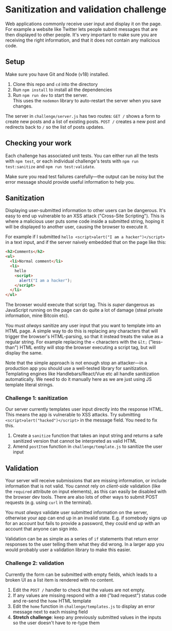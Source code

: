 # Sanitization and validation challenge

Web applications commonly receive user input and display it on the page. For example a website like Twitter lets people submit messages that are then displayed to other people. It's very important to make sure you are receiving the right information, and that it does not contain any malicious code.

## Setup

Make sure you have Git and Node (v18) installed.

1. Clone this repo and `cd` into the directory
1. Run `npm install` to install all the dependencies
1. Run `npm run dev` to start the server.  
   This uses the `nodemon` library to auto-restart the server when you save changes.

The server in `challenge/server.js` has two routes: `GET /` shows a form to create new posts and a list of existing posts. `POST /` creates a new post and redirects back to `/` so the list of posts updates.

## Checking your work

Each challenge has associated unit tests. You can either run all the tests with `npm test`, or each individual challenge's tests with `npm run test:sanitize` and `npm run test:validate`.

Make sure you read test failures carefully—the output can be noisy but the error message should provide useful information to help you.

## Sanitization

Displaying user-submitted information to other users can be dangerous. It's easy to end up vulnerable to an XSS attack ("Cross-Site Scripting"). This is where a malicious user puts some code inside a submitted string, hoping it will be displayed to another user, causing the browser to execute it.

For example if I submitted `hello <script>alert("I am a hacker")</script>` in a text input, and if the server naively embedded that on the page like this:

```html
<h2>Comments</h2>
<ul>
  <li>Normal comment</li>
  <li>
    hello
    <script>
      alert("I am a hacker");
    </script>
  </li>
</ul>
```

The browser would execute that script tag. This is _super_ dangerous as JavaScript running on the page can do quite a lot of damage (steal private information, mine Bitcoin etc).

You must _always_ sanitize any user input that you want to template into an HTML page. A simple way to do this is replacing any characters that will trigger the browser's HTML-parsing, so that it instead treats the value as a regular string. For example replacing the `<` characters with the `&lt;` ("less-than") HTML entity will stop the browser executing a script tag, but will display the same.

Note that the simple approach is not enough stop an attacker—in a production app you should use a well-tested library for sanitization. Templating engines like Handlebars/React/Vue etc all handle sanitization automatically. We need to do it manually here as we are just using JS template literal strings.

### Challenge 1: sanitization

Our server currently templates user input directly into the response HTML. This means the app is vulnerable to XSS attacks. Try submitting `<script>alert("hacked")</script>` in the message field. You need to fix this.

1. Create a `sanitize` function that takes an input string and returns a safe sanitized version that cannot be interpreted as valid HTML
1. Amend `postItem` function in `challenge/template.js` to sanitize the user input

## Validation

Your server will receive submissions that are missing information, or include information that is not valid. You cannot rely on _client-side_ validation (like the `required` attribute on input elements), as this can easily be disabled with the browser dev tools. There are also lots of other ways to submit POST requests (e.g. using `curl` in the terminal).

You must _always_ validate user submitted information on the server, otherwise your app can end up in an invalid state. E.g. if somebody signs up for an account but fails to provide a password, they could end up with an account that anyone can sign into.

Validation can be as simple as a series of `if` statements that return error responses to the user telling them what they did wrong. In a larger app you would probably user a validation library to make this easier.

### Challenge 2: validation

Currently the form can be submitted with empty fields, which leads to a broken UI as a list item is rendered with no content.

1. Edit the `POST /` handler to check that the values are not empty.
1. If any values are missing respond with a `400` ("bad request") status code and re-send the `home` HTML template
1. Edit the `home` function in `challenge/templates.js` to display an error message next to each missing field
1. **Stretch challenge**: keep any previously submitted values in the inputs so the user doesn't have to re-type them
